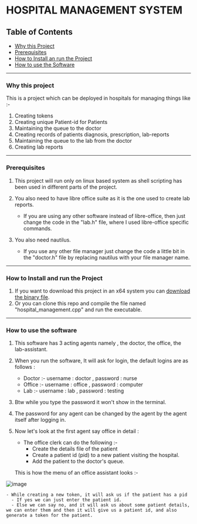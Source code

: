 # HOSPITAL MANAGEMENT SYSTEM

## Table of Contents
- [Why this Project](https://github.com/adwayithks/hospital_management_project?tab=readme-ov-file#why-this-project)
- [Prerequisites](https://github.com/adwayithks/hospital_management_project?tab=readme-ov-file#prerequisites)
- [How to Install an run the Project](https://github.com/adwayithks/hospital_management_project?tab=readme-ov-file#how-to-install-and-run-the-project)
- [How to use the Software](https://github.com/adwayithks/hospital_management_project?tab=readme-ov-file#how-to-use-the-software)
  

---

### Why this project
 This is a project which can be deployed in hospitals for managing things like :-
 1) Creating tokens
 2) Creating unique Patient-id for Patients
 3) Maintaining the queue to the doctor
 4) Creating records of patients diagnosis, prescription, lab-reports
 5) Maintaining the queue to the lab from the doctor
 6) Creating lab reports

---

### Prerequisites
 1) This project will run only on linux based system as shell scripting has been used in different parts of the project.
    
 2) You also need to have libre office suite as it is the one used to create lab reports.
     - If you are using any other software instead of libre-office, then just change the code in the "lab.h" file, where I used libre-office specific commands.
 3) You also need nautilus.
     - If you use any other file manager just change the code a little bit in the "doctor.h" file by replacing nautilus with your file manager name.

---

### How to Install and run the Project 
 1) If you want to download this project in an x64 system you can [download the binary file](https://github.com/adwayithks/hospital_management_project/raw/main/hospital_management).
 2) Or you can clone this repo and compile the file named "hospital_management.cpp" and run the executable.

---

### How to use the software
 1) This software has 3 acting agents namely , the doctor, the office, the lab-assistant.
 2) When you run the software, It will ask for login, the default logins are as follows :
    - Doctor :- username : doctor , password : nurse
    - Office :- username : office , password : computer
    - Lab    :- username : lab    , password : testing
 
 3) Btw while you type the password it won't show in the terminal. 
 4) The password for any agent can be changed by the agent by the agent itself after logging in.
 
 5) Now let's look at the first agent say office in detail :
    - The office clerk can do the following :-
      - Create the details file of the patient
      - Create a patient id (pid) to a new patient visiting the hospital.
      - Add the patient to the doctor's queue.
     
    This is how the menu of an office assistant looks :- 
 
 ![image](https://github.com/adwayithks/hospital_management_project/assets/132866560/e464f348-3929-4ef6-90b3-e8adc0e01464)
 
    - While creating a new token, it will ask us if the patient has a pid
      - If yes we can just enter the patient id.
      - Else we can say no, and it will ask us about some patient details, we can enter them and then it will give us a patient id, and also generate a token for the patient.
   



